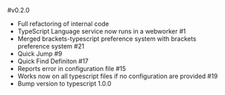 #v0.2.0

* Full refactoring of internal code
* TypeScript Language service now runs in a webworker #1
* Merged brackets-typescript preference system with brackets preference system #21
* Quick Jump #9
* Quick Find Definiton #17
* Reports error in configuration file #15
* Works now on all typescript files if no configuration are provided #19
* Bump version to typescript 1.0.0

